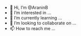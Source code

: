 - 👋 Hi, I’m @AraninB
- 👀 I’m interested in ...
- 🌱 I’m currently learning ...
- 💞️ I’m looking to collaborate on ...
- 📫 How to reach me ...

<!---
AraninB/AraninB is a ✨ special ✨ repository because its `README.md` (this file) appears on your GitHub profile.
You can click the Preview link to take a look at your changes.
--->
